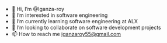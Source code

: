 - 👋 Hi, I’m @Iganza-roy
- 👀 I’m interested in software engineering
- 🌱 I’m currently learning software engineering at ALX
- 💞️ I’m looking to collaborate on software development projects
- 📫 How to reach me iganzaroy55@gmail.com

<!---
Iganza-roy/Iganza-roy is a ✨ special ✨ repository because its `README.md` (this file) appears on your GitHub profile.
You can click the Preview link to take a look at your changes.
--->
